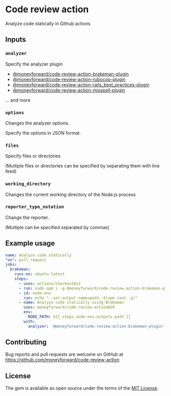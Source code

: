 # Code review action

Analyze code statically in Github actions

## Inputs

### `analyzer`

Specify the analyzer plugin

- [@moneyforward/code-review-action-brakeman-plugin](https://www.npmjs.com/package/@moneyforward/code-review-action-brakeman-plugin)
- [@moneyforward/code-review-action-rubocop-plugin](https://www.npmjs.com/package/@moneyforward/code-review-action-rubocop-plugin)
- [@moneyforward/code-review-action-rails_best_practices-plugin](https://www.npmjs.com/package/@moneyforward/code-review-action-rails_best_practices-plugin)
- [@moneyforward/code-review-action-misspell-plugin](https://www.npmjs.com/package/@moneyforward/code-review-action-misspell-plugin)

... and more

### `options`

Changes the analyzer options.

Specify the options in JSON format.

### `files`

Specify files or directories

(Multiple files or directories can be specified by separating them with line feed)

### `working_directory`

Changes the current working directory of the Node.js process

### `reporter_type_notation`

Change the reporter.

(Multiple can be specified separated by commas)

## Example usage

```yaml
name: Analyze code statically
"on": pull_request
jobs:
  brakeman:
    runs-on: ubuntu-latest
    steps:
      - uses: actions/checkout@v2
      - run: sudo npm i -g @moneyforward/code-review-action-brakeman-plugin@~0
      - id: node-env
        run: echo "::set-output name=path::$(npm root -g)"
      - name: Analyze code statically using Brakeman
        uses: moneyforward/code-review-action@v0
        env:
          NODE_PATH: ${{ steps.node-env.outputs.path }}
        with:
          analyzer: '@moneyforward/code-review-action-brakeman-plugin'
```

## Contributing
Bug reports and pull requests are welcome on GitHub at https://github.com/moneyforward/code-review-action

## License
The gem is available as open source under the terms of the [MIT License](https://opensource.org/licenses/MIT).
